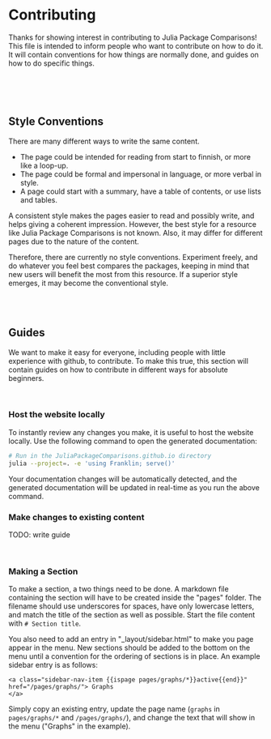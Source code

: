 # Contributing
Thanks for showing interest in contributing to Julia Package Comparisons! This file is intended to inform people who want to contribute on how to do it. It will contain conventions for how things are normally done, and guides on how to do specific things.

</br>
</br>
</br>

## Style Conventions
There are many different ways to write the same content. 
- The page could be intended for reading from start to finnish, or more like a loop-up.
- The page could be formal and impersonal in language, or more verbal in style.
- A page could start with a summary, have a table of contents, or use lists and tables.

A consistent style makes the pages easier to read and possibly write, and helps giving a coherent impression. However, the best style for a resource like Julia Package Comparisons is not known. Also, it may differ for different pages due to the nature of the content.

Therefore, there are currently no style conventions. Experiment freely, and do whatever you feel best compares the packages, keeping in mind that new users will benefit the most from this resource. If a superior style emerges, it may become the conventional style.

</br>
</br>

## Guides
We want to make it easy for everyone, including people with little experience with github, to contribute. To make this true, this section will contain guides on how to contribute in different ways for absolute beginners.

</br>

### Host the website locally
To instantly review any changes you make, it is useful to host the website locally.
Use the following command to open the generated documentation:

```bash
# Run in the JuliaPackageComparisons.github.io directory
julia --project=. -e 'using Franklin; serve()'
```

Your documentation changes will be automatically detected, and the generated documentation will be updated in real-time as you run the above command.

### Make changes to existing content
TODO: write guide

</br>

### Making a Section
To make a section, a two things need to be done. A markdown file containing the section will have to be created inside the "pages" folder. The filename should use underscores for spaces, have only lowercase letters, and match the title of the section as well as possible. Start the file content with `# Section title`.

You also need to add an entry in "_layout/sidebar.html" to make you page appear in the menu. New sections should be added to the bottom on the menu until a convention for the ordering of sections is in place. An example sidebar entry is as follows:
```
<a class="sidebar-nav-item {{ispage pages/graphs/*}}active{{end}}" href="/pages/graphs/"> Graphs
</a>
```
Simply copy an existing entry, update the page name (`graphs` in `pages/graphs/*` and `/pages/graphs/`), and change the text that will show in the menu ("Graphs" in the example).